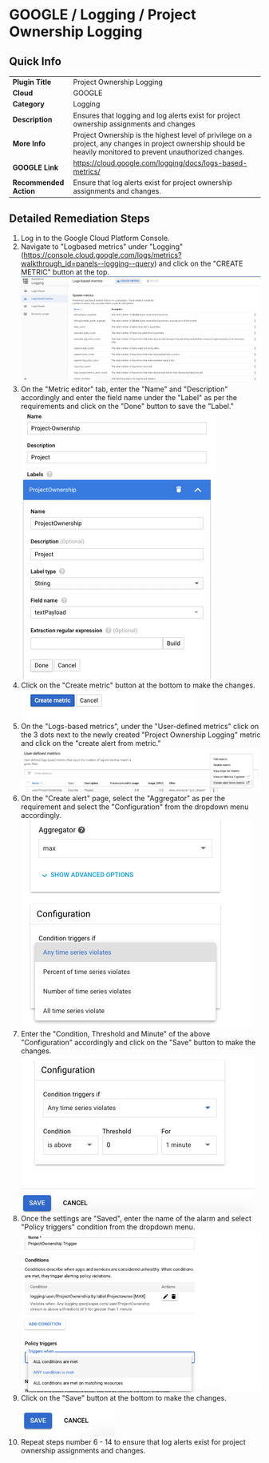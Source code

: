 
# GOOGLE / Logging / Project Ownership Logging

## Quick Info

| | |
|-|-|
| **Plugin Title** | Project Ownership Logging |
| **Cloud** | GOOGLE |
| **Category** | Logging |
| **Description** | Ensures that logging and log alerts exist for project ownership assignments and changes |
| **More Info** | Project Ownership is the highest level of privilege on a project, any changes in project ownership should be heavily monitored to prevent unauthorized changes. |
| **GOOGLE Link** | https://cloud.google.com/logging/docs/logs-based-metrics/ |
| **Recommended Action** | Ensure that log alerts exist for project ownership assignments and changes. |

## Detailed Remediation Steps
1. Log in to the Google Cloud Platform Console.
2. Navigate to "Logbased metrics" under "Logging" (https://console.cloud.google.com/logs/metrics?walkthrough_id=panels--logging--query) and click on the "CREATE METRIC" button at the top.</br> <img src="/resources/google/logging/project-ownership-logging/step6.png"/>
3. On the "Metric editor" tab, enter the "Name" and "Description" accordingly and enter the field name under the "Label" as per the requirements and click on the "Done" button to save the "Label."</br> <img src="/resources/google/logging/project-ownership-logging/step7.png"/>
4. Click on the "Create metric" button at the bottom to make the changes.</br> <img src="/resources/google/logging/project-ownership-logging/step8.png"/>
5. On the "Logs-based metrics", under the "User-defined metrics" click on the 3 dots next to the newly created "Project Ownership Logging" metric and click on the "create alert from metric."</br> <img src="/resources/google/logging/project-ownership-logging/step9.png"/>
6. On the "Create alert" page, select the "Aggregator" as per the requirement and select the "Configuration" from the dropdown menu accordingly.</br> <img src="/resources/google/logging/project-ownership-logging/step10.png"/>
7. Enter the "Condition, Threshold and Minute" of the above "Configuration" accordingly and click on the "Save" button to make the changes.</br> <img src="/resources/google/logging/project-ownership-logging/step11.png"/>
8. Once the settings are "Saved", enter the name of the alarm and select "Policy triggers" condition from the dropdown menu.</br> <img src="/resources/google/logging/project-ownership-logging/step12.png"/>
9. Click on the "Save" button at the bottom to make the changes.</br> <img src="/resources/google/logging/project-ownership-logging/step13.png"/>
10. Repeat steps number 6 - 14 to ensure that log alerts exist for project ownership assignments and changes.</br>
